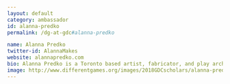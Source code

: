 ```yaml
---
layout: default
category: ambassador
id: alanna-predko
permalink: /dg-at-gdc#alanna-predko

name: Alanna Predko
twitter-id: AlannaMakes
website: alannapredko.com
bio: Alanna Predko is a Toronto based artist, fabricator, and play architect. They build carnivalesque worlds. Through illustration, integrated technology, games, and fabrication these works create deep and immersive worlds to be explored. 
image: http://www.differentgames.org/images/2018GDCscholars/alanna-predko.png
---
```

